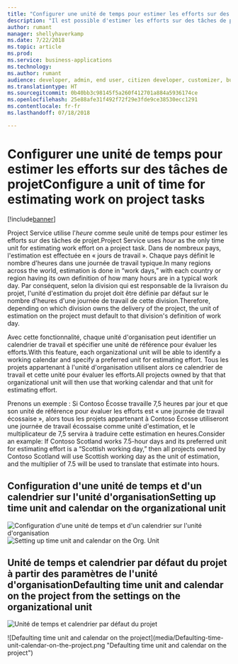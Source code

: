 ```yaml
---
title: "Configurer une unité de temps pour estimer les efforts sur des tâches de projet"
description: "Il est possible d'estimer les efforts sur des tâches de projet à l'aide d'une unité de temps configurable"
author: rumant
manager: shellyhaverkamp
ms.date: 7/22/2018
ms.topic: article
ms.prod: 
ms.service: business-applications
ms.technology: 
ms.author: rumant
audience: developer, admin, end user, citizen developer, customizer, business analyst, IT pro
ms.translationtype: HT
ms.sourcegitcommit: 0b40bb3c98145f5a260f412701a884a5936174ce
ms.openlocfilehash: 25e88afe31f492f72f29e3fde9ce38530ecc1291
ms.contentlocale: fr-fr
ms.lasthandoff: 07/18/2018

---
```

#  <a name="configure-a-unit-of-time-for-estimating-work-on-project-tasks"></a><span data-ttu-id="c62a3-103">Configurer une unité de temps pour estimer les efforts sur des tâches de projet</span><span class="sxs-lookup"><span data-stu-id="c62a3-103">Configure a unit of time for estimating work on project tasks</span></span>


[!include[banner](../../../../includes/banner.md)]

<span data-ttu-id="c62a3-104">Project Service utilise l'*heure* comme seule unité de temps pour estimer les efforts sur des tâches de projet.</span><span class="sxs-lookup"><span data-stu-id="c62a3-104">Project Service uses *hour* as the only time unit for estimating work effort on a project task.</span></span> <span data-ttu-id="c62a3-105">Dans de nombreux pays, l'estimation est effectuée en « jours de travail ». Chaque pays définit le nombre d'heures dans une journée de travail typique.</span><span class="sxs-lookup"><span data-stu-id="c62a3-105">In many regions across the world, estimation is done in “work days,” with each country or region having its own definition of how many hours are in a typical work day.</span></span> <span data-ttu-id="c62a3-106">Par conséquent, selon la division qui est responsable de la livraison du projet, l'unité d'estimation du projet doit être définie par défaut sur le nombre d'heures d'une journée de travail de cette division.</span><span class="sxs-lookup"><span data-stu-id="c62a3-106">Therefore, depending on which division owns the delivery of the project, the unit of estimation on the project must default to that division's definition of work day.</span></span> 

<span data-ttu-id="c62a3-107">Avec cette fonctionnalité, chaque unité d'organisation peut identifier un calendrier de travail et spécifier une unité de référence pour évaluer les efforts.</span><span class="sxs-lookup"><span data-stu-id="c62a3-107">With this feature, each organizational unit will be able to identify a working calendar and specify a preferred unit for estimating effort.</span></span> <span data-ttu-id="c62a3-108">Tous les projets appartenant à l'unité d'organisation utilisent alors ce calendrier de travail et cette unité pour évaluer les efforts.</span><span class="sxs-lookup"><span data-stu-id="c62a3-108">All projects owned by that that organizational unit will then use that working calendar and that unit for estimating effort.</span></span> 

<span data-ttu-id="c62a3-109">Prenons un exemple : Si Contoso Écosse travaille 7,5 heures par jour et que son unité de référence pour évaluer les efforts est « une journée de travail écossaise », alors tous les projets appartenant à Contoso Écosse utiliseront une journée de travail écossaise comme unité d'estimation, et le multiplicateur de 7,5 servira à traduire cette estimation en heures.</span><span class="sxs-lookup"><span data-stu-id="c62a3-109">Consider an example: If Contoso Scotland works 7.5-hour days and its preferred unit for estimating effort is a “Scottish working day,” then all projects owned by Contoso Scotland will use Scottish working day as the unit of estimation, and the multiplier of 7.5 will be used to translate that estimate into hours.</span></span> 

## <a name="setting-up-time-unit-and-calendar-on-the-organizational-unit"></a><span data-ttu-id="c62a3-110">Configuration d'une unité de temps et d'un calendrier sur l'unité d'organisation</span><span class="sxs-lookup"><span data-stu-id="c62a3-110">Setting up time unit and calendar on the organizational unit</span></span>

<span data-ttu-id="c62a3-111">![Configuration d'une unité de temps et d'un calendrier sur l'unité d'organisation](media/Setting-time-unit-on-the-orgunit.png "Configuration d'une unité de temps et d'un calendrier sur l'unité d'organisation")</span><span class="sxs-lookup"><span data-stu-id="c62a3-111">![Setting up time unit and calendar on the Org. Unit](media/Setting-time-unit-on-the-orgunit.png "Setting up time unit and calendar on the organizational unit")</span></span>

## <a name="defaulting-time-unit-and-calendar-on-the-project-from-the-settings-on-the-organizational-unit"></a><span data-ttu-id="c62a3-112">Unité de temps et calendrier par défaut du projet à partir des paramètres de l'unité d'organisation</span><span class="sxs-lookup"><span data-stu-id="c62a3-112">Defaulting time unit and calendar on the project from the settings on the organizational unit</span></span>

<span data-ttu-id="c62a3-113">![Unité de temps et calendrier par défaut du projet](media/Defaulting-time-unit-calendar-on-the-project.png "Unité de temps et calendrier par défaut du projet")
<!-- Picture 2 --></span><span class="sxs-lookup"><span data-stu-id="c62a3-113">![Defaulting time unit and calendar on the project](media/Defaulting-time-unit-calendar-on-the-project.png "Defaulting time unit and calendar on the project")
<!-- Picture 2 --></span></span>

